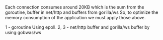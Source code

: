 



Each connection consumes around 20KB which is the sum from the goroutine, buffer in net/http and buffers from gorilla/ws
So, to optimize the memory consumption of the application we must apply those above.

1 - goroutine
Using epoll. 
2, 3 - net/http buffer and gorilla/ws buffer by using gobwas/ws